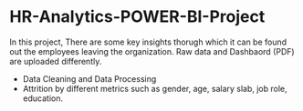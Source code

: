 # HR-Analytics-POWER-BI-Project

In this project, There are some key insights thorugh which it can be found out the employees leaving the organization. Raw data and Dashbaord (PDF) are uploaded differently.

- Data Cleaning and Data Processing
- Attrition by different metrics such as gender, age, salary slab, job role, education.
